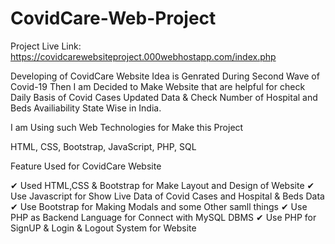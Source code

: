 # CovidCare-Web-Project

Project Live Link: https://covidcarewebsiteproject.000webhostapp.com/index.php

Developing of CovidCare Website Idea is Genrated During Second Wave of Covid-19
Then I am Decided to Make Website that are helpful for check Daily Basis of Covid Cases Updated Data & Check Number of Hospital and Beds Availiability State Wise in India.

I am Using such Web Technologies for Make this Project

HTML, CSS, Bootstrap, JavaScript, PHP, SQL

Feature Used for CovidCare Website
 
 ✔ Used HTML,CSS & Bootstrap for Make Layout and Design of Website
 ✔ Use Javascript for Show Live Data of Covid Cases and Hospital & Beds Data
 ✔ Use Bootstrap for Making Modals and some Other samll things
 ✔ Use PHP as Backend Language for Connect with MySQL DBMS
 ✔ Use PHP for SignUP & Login & Logout System for Website

